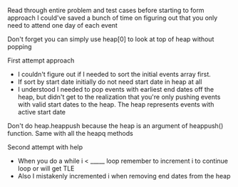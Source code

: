Read through entire problem and test cases before starting to form approach I could've saved a bunch of time on figuring out that you only need to attend one day of each event

Don't forget you can simply use heap[0] to look at top of heap without popping

First attempt approach
- I couldn't figure out if I needed to sort the initial events array first.  
- If sort by start date initially do not need start date in heap at all
- I understood I needed to pop events with earliest end dates off the heap, but didn't get to the realization that you're only pushing events with valid start dates to the heap. The heap represents events with active start date

Don't do heap.heappush because the heap is an argument of heappush() function. Same with all the heapq methods

Second attempt with help
- When you do a while i < _____ loop remember to increment i to continue loop or will get TLE
- Also I mistakenly incremented i when removing end dates from the heap